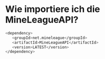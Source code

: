 # Wie importiere ich die MineLeagueAPI?

```bash
<dependency>
   <groupId>net.mineleague</groupId>
   <artifactId>MineLeagueAPI</artifactId>
   <version>LATEST</version>
</dependency>
```

